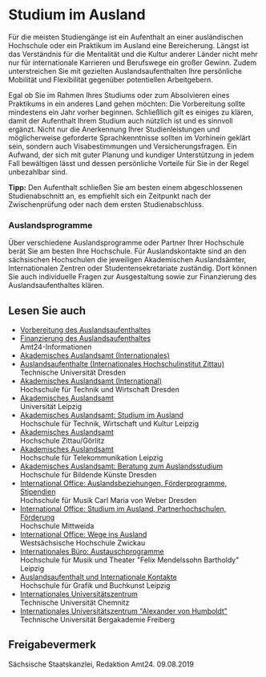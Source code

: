# Studium im Ausland

Für die meisten Studiengänge ist ein Aufenthalt an einer ausländischen Hochschule oder ein Praktikum im Ausland eine Bereicherung. Längst ist das Verständnis für die Mentalität und die Kultur anderer Länder nicht mehr nur für internationale Karrieren und Berufswege ein großer Gewinn. Zudem unterstreichen Sie mit gezielten Auslandsaufenthalten Ihre persönliche Mobilität und Flexibilität gegenüber potentiellen Arbeitgebern.

Egal ob Sie im Rahmen Ihres Studiums oder zum Absolvieren eines Praktikums in ein anderes Land gehen möchten: Die Vorbereitung sollte mindestens ein Jahr vorher beginnen. Schließlich gilt es einiges zu klären, damit der Aufenthalt Ihrem Studium auch nützlich ist und es sinnvoll ergänzt. Nicht nur die Anerkennung Ihrer Studienleistungen und möglicherweise geforderte Sprachkenntnisse sollten im Vorhinein geklärt sein, sondern auch Visabestimmungen und Versicherungsfragen. Ein Aufwand, der sich mit guter Planung und kundiger Unterstützung in jedem Fall bewältigen lässt und dessen persönliche Vorteile für Sie in der Regel unbezahlbar sind.

**Tipp:** Den Aufenthalt schließen Sie am besten einem abgeschlossenen Studienabschnitt an, es empfiehlt sich ein Zeitpunkt nach der Zwischenprüfung oder nach dem ersten Studienabschluss.

### Auslandsprogramme

Über verschiedene Auslandsprogramme oder Partner Ihrer Hochschule berät Sie am besten Ihre Hochschule. Für Auslandskontakte sind an den sächsischen Hochschulen die jeweiligen Akademischen Auslandsämter, Internationalen Zentren oder Studentensekretariate zuständig. Dort können Sie auch individuelle Fragen zur Ausgestaltung sowie zur Finanzierung des Auslandsaufenthaltes klären.

## Lesen Sie auch

* [Vorbereitung des Auslandsaufenthaltes](https://amt24dev.sachsen.de/zufi/lebenslagen/5000565)
* [Finanzierung des Auslandsaufenthaltes](https://amt24dev.sachsen.de/zufi/lebenslagen/5000586)  
  Amt24-Informationen
* [Akademisches Auslandsamt (Internationales)](https://tu-dresden.de/studium/im-studium/auslandsaufenthalt "Akademisches Auslandsamt Dresden ")
* [Auslandsaufenthalte (Internationales Hochschulinstitut Zittau)](https://tu-dresden.de/ihi-zittau/studium/internationales/auslandsaufenthalt "IHI Zittau: Studentesekretaritat")  
  Technische Universität Dresden
* [Akademisches Auslandsamt (International)](https://www.htw-dresden.de/de/international.html "Akademisches Auslandsamt der HTW (htw-dresden.de)")  
  Hochschule für Technik und Wirtschaft Dresden
* [Akademisches Auslandsamt](https://www.uni-leipzig.de/international/ "Akademisches Auslandsamt der Universität Leipzig (uni-leipzig.de/international/)")  
  Universität Leipzig
* [Akademisches Auslandsamt: Studium im Ausland](https://www.htwk-leipzig.de/international/outgoing-wege-ins-ausland/studium-im-ausland/ "Studium im Ausland, Ansprechpartner der HTWK Leipzig")  
  Hochschule für Technik, Wirtschaft und Kultur Leipzig
* [Akademisches Auslandsamt](https://www.hszg.de/international/service/akademisches-auslandsamt.html "Akademisches Auslandsamt der Hochschule Zittau/Görlitz")  
  Hochschule Zittau/Görlitz
* [Akademisches Auslandsamt](https://www.hft-leipzig.de/de/studierende/internationalesaaa/akademisches-auslandsamt.html "Akademisches Auslandsamt der HfTL")  
  Hochschule für Telekommunikation Leipzig
* [Akademisches Auslandsamt: Beratung zum Auslandsstudium](https://www.hfbk-dresden.de/studium/studienorganisation/studienberatung/ "Akademisches Auslandsamt und Informationen zum Auslandsstudienangebot der HfbK Dresden")  
  Hochschule für Bildende Künste Dresden
* [International Office: Auslandsbeziehungen, Förderprogramme, Stipendien](https://www.hfmdd.de/studium/international-office/ "International Office der HfMDD (hfmdd.de/studium/international-office/")  
  Hochschule für Musik Carl Maria von Weber Dresden
* [International Office: Studium im Ausland, Partnerhochschulen, Förderung](https://www.ausland.hs-mittweida.de/outgoings-studierende/studium-im-ausland.html "International Office der Hochschule Mittweida")   
  Hochschule Mittweida
* [International Office: Wege ins Ausland](https://www.fh-zwickau.de/internationales/wege-ins-ausland/ "International Office der Westsächsischen Hochschule Zwickau")  
  Westsächsische Hochschule Zwickau
* [Internationales Büro: Austauschprogramme](https://www.hmt-leipzig.de/de/home/hochschule/internationales "Internationale Beziehungen, Internationales Büro der HMT")  
  Hochschule für Musik und Theater "Felix Mendelssohn Bartholdy" Leipzig
* [Auslandsaufenthalt und Internationale Kontakte](http://www.hgb-leipzig.de/studium/internationales "Internationale Projekte und Austauschvereinbarungen der HGB")  
  Hochschule für Grafik und Buchkunst Leipzig
* [Internationales Universitätszentrum](https://www.tu-chemnitz.de/international/outgoing/index.php "Internationales Universitätszentrum TU Chemnitz als Ansprechpartner für Auslandsaufenthalte")  
  Technische Universität Chemnitz
* [Internationales Universitätszentrum "Alexander von Humboldt"](https://tu-freiberg.de/international/wege-ins-ausland "Auslandsaufenthalte über das Internationale Universitätszentrum \"Alexander von Humboldt\" der TU Bergakademie Freiberg ")  
  Technische Universität Bergakademie Freiberg

## Freigabevermerk

Sächsische Staatskanzlei, Redaktion Amt24. 09.08.2019
